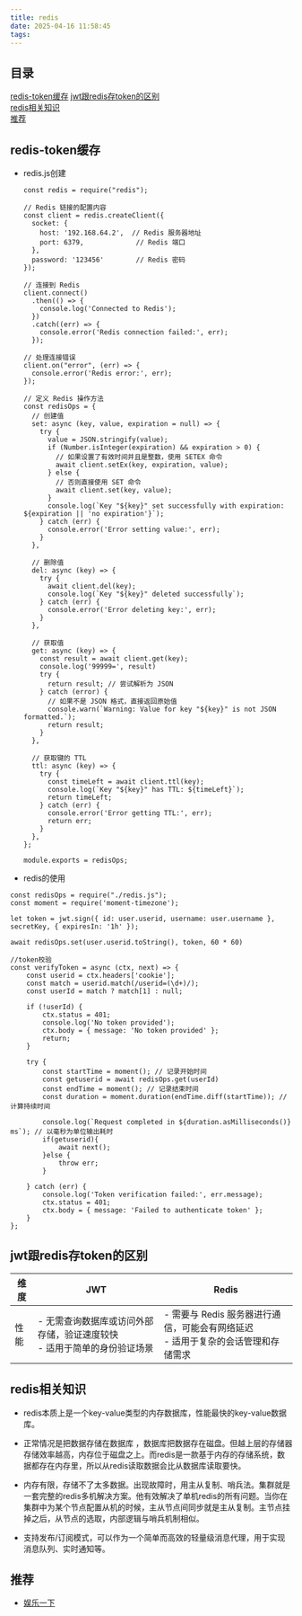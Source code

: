 ```yaml
---
title: redis
date: 2025-04-16 11:58:45
tags:
---
```

## 目录

[redis-token缓存](#redis-token缓存)
[jwt跟redis存token的区别](#jwt跟redis存token的区别)  
[redis相关知识](#redis相关知识)  
[推荐](#推荐)


## redis-token缓存

* redis.js创建

  ```node
  const redis = require("redis");
  
  // Redis 链接的配置内容
  const client = redis.createClient({
    socket: {
      host: '192.168.64.2',  // Redis 服务器地址
      port: 6379,             // Redis 端口
    },
    password: '123456'        // Redis 密码
  });
  
  // 连接到 Redis
  client.connect()
    .then(() => {
      console.log('Connected to Redis');
    })
    .catch((err) => {
      console.error('Redis connection failed:', err);
    });
  
  // 处理连接错误
  client.on("error", (err) => {
    console.error('Redis error:', err);
  });
  
  // 定义 Redis 操作方法
  const redisOps = {
    // 创建值
    set: async (key, value, expiration = null) => {
      try {
        value = JSON.stringify(value);
        if (Number.isInteger(expiration) && expiration > 0) {
          // 如果设置了有效时间并且是整数，使用 SETEX 命令
          await client.setEx(key, expiration, value);
        } else {
          // 否则直接使用 SET 命令
          await client.set(key, value);
        }
        console.log(`Key "${key}" set successfully with expiration: ${expiration || 'no expiration'}`);
      } catch (err) {
        console.error('Error setting value:', err);
      }
    },
  
    // 删除值
    del: async (key) => {
      try {
        await client.del(key);
        console.log(`Key "${key}" deleted successfully`);
      } catch (err) {
        console.error('Error deleting key:', err);
      }
    },
  
    // 获取值
    get: async (key) => {
      const result = await client.get(key);
      console.log('99999=', result)
      try {
        return result; // 尝试解析为 JSON
      } catch (error) {
        // 如果不是 JSON 格式，直接返回原始值
        console.warn(`Warning: Value for key "${key}" is not JSON formatted.`);
        return result;
      }
    },
  
    // 获取键的 TTL
    ttl: async (key) => {
      try {
        const timeLeft = await client.ttl(key);
        console.log(`Key "${key}" has TTL: ${timeLeft}`);
        return timeLeft;
      } catch (err) {
        console.error('Error getting TTL:', err);
        return err;
      }
    },
  };
  
  module.exports = redisOps;
  
  ```

  

* redis的使用

```node
const redisOps = require("./redis.js");
const moment = require('moment-timezone');

let token = jwt.sign({ id: user.userid, username: user.username }, secretKey, { expiresIn: '1h' });

await redisOps.set(user.userid.toString(), token, 60 * 60)
```

```node
//token校验
const verifyToken = async (ctx, next) => {
    const userid = ctx.headers['cookie'];
    const match = userid.match(/userid=(\d+)/);
    const userId = match ? match[1] : null;
    
    if (!userId) {
        ctx.status = 401;
        console.log('No token provided');
        ctx.body = { message: 'No token provided' };
        return;
    }

    try {
        const startTime = moment(); // 记录开始时间
        const getuserid = await redisOps.get(userId)
        const endTime = moment(); // 记录结束时间
        const duration = moment.duration(endTime.diff(startTime)); // 计算持续时间
      
        console.log(`Request completed in ${duration.asMilliseconds()} ms`); // 以毫秒为单位输出耗时
        if(getuserid){
            await next();
        }else {
            throw err;
        }
       
    } catch (err) {
        console.log('Token verification failed:', err.message);
        ctx.status = 401;
        ctx.body = { message: 'Failed to authenticate token' };
    }
};
```



## jwt跟redis存token的区别

| 维度 | **JWT**                                                      | **Redis**                                                    |
| ---- | ------------------------------------------------------------ | ------------------------------------------------------------ |
| 性能 | \- 无需查询数据库或访问外部存储，验证速度较快<br/>\- 适用于简单的身份验证场景 | \- 需要与 Redis 服务器进行通信，可能会有网络延迟<br/>\- 适用于复杂的会话管理和存储需求 |



## redis相关知识

* redis本质上是一个key-value类型的内存数据库，性能最快的key-value数据库。

* 正常情况是把数据存储在数据库 ，数据库把数据存在磁盘。但越上层的存储器存储效率越高，内存位于磁盘之上。而redis是一款基于内存的存储系统，数据都存在内存里，所以从redis读取数据会比从数据库读取要快。

* 内存有限，存储不了太多数据。出现故障时，用主从复制、哨兵法。集群就是一套完整的redis多机解决方案。他有效解决了单机redis的所有问题。当你在集群中为某个节点配置从机的时候，主从节点间同步就是主从复制。主节点挂掉之后，从节点的选取，内部逻辑与哨兵机制相似。

* 支持发布/订阅模式，可以作为一个简单而高效的轻量级消息代理，用于实现消息队列、实时通知等。

  
## 推荐

- [娱乐一下](https://edunextgen1.com)